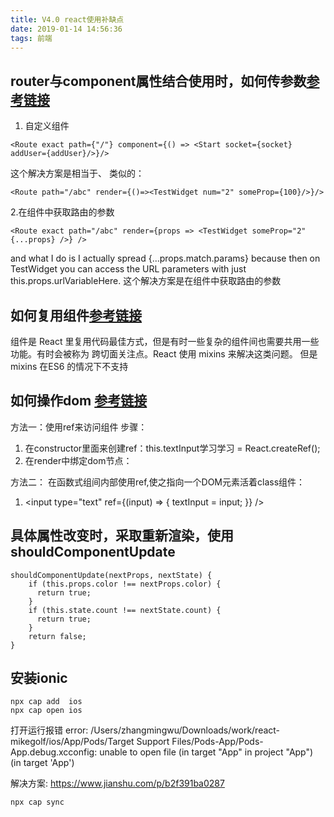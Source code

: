 ```yaml
---
title: V4.0 react使用补缺点
date: 2019-01-14 14:56:36
tags: 前端
---
```


## router与component属性结合使用时，如何传参数[参考链接](https://github.com/ReactTraining/react-router/issues/4105)

1. 自定义组件

```
<Route exact path={"/"} component={() => <Start socket={socket} addUser={addUser}/>}/>
```

这个解决方案是相当于、
类似的： 
 
```
<Route path="/abc" render={()=><TestWidget num="2" someProp={100}/>}/>
```
    
2.在组件中获取路由的参数 

```
<Route exact path="/abc" render={props => <TestWidget someProp="2" {...props} />} />
```
and what I do is I actually spread {...props.match.params} because then on TestWidget you can access the URL parameters with just this.props.urlVariableHere.
这个解决方案是在组件中获取路由的参数


## 如何复用组件[参考链接](https://react-cn.github.io/react/docs/reusable-components.html)
组件是 React 里复用代码最佳方式，但是有时一些复杂的组件间也需要共用一些功能。有时会被称为 跨切面关注点。React 使用 mixins 来解决这类问题。
但是 mixins 在ES6 的情况下不支持

## 如何操作dom [参考链接](https://react.docschina.org/docs/refs-and-the-dom.html)
方法一：使用ref来访问组件
步骤：
1. 在constructor里面来创建ref：this.textInput学习学习 = React.createRef();
2. 在render中绑定dom节点： <CustomTextInput ref={this.textInput} />

方法二： 在函数式组间内部使用ref,使之指向一个DOM元素活着class组件：
1. <input type="text" ref={(input) => { textInput = input; }} />


## 具体属性改变时，采取重新渲染，使用shouldComponentUpdate

```
shouldComponentUpdate(nextProps, nextState) {
    if (this.props.color !== nextProps.color) {
      return true;
    }
    if (this.state.count !== nextState.count) {
      return true;
    }
    return false;
}
```


## 安装ionic

```
npx cap add  ios
npx cap open ios
```
打开运行报错 error: /Users/zhangmingwu/Downloads/work/react-mikegolf/ios/App/Pods/Target Support Files/Pods-App/Pods-App.debug.xcconfig: unable to open file (in target "App" in project "App") (in target 'App')

解决方案: https://www.jianshu.com/p/b2f391ba0287

```
npx cap sync
``` 


